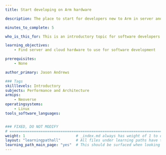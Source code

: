 ```yaml
---
title: Start developing on Arm hardware

description: The place to start for developers new to Arm in server and cloud

minutes_to_complete: 5

who_is_this_for: This is an introductory topic for software developers new to the Arm architecture and looking for server and cloud hardware.

learning_objectives:
    - Find server and cloud hardware to use for software development

prerequisites:
    - None

author_primary: Jason Andrews

### Tags
skilllevels: Introductory
subjects: Performance and Architecture
armips:
    - Neoverse
operatingsystems:
    - Linux
tools_software_languages:


### FIXED, DO NOT MODIFY
# ================================================================================
weight: 1                       # _index.md always has weight of 1 to order correctly
layout: "learningpathall"       # All files under learning paths have this same wrapper
learning_path_main_page: "yes"  # This should be surfaced when looking for related content. Only set for _index.md of learning path content.
---
```

